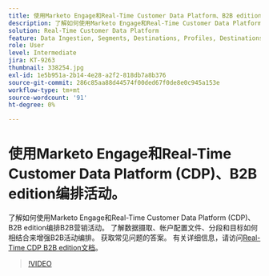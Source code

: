 ```yaml
---
title: 使用Marketo Engage和Real-Time Customer Data Platform、B2B edition编排营销活动
description: 了解如何使用Marketo Engage和Real-Time Customer Data Platform (CDP)、B2B edition编排活动。
solution: Real-Time Customer Data Platform
feature: Data Ingestion, Segments, Destinations, Profiles, Destinations
role: User
level: Intermediate
jira: KT-9263
thumbnail: 338254.jpg
exl-id: 1e5b951a-2b14-4e28-a2f2-818db7a8b376
source-git-commit: 286c85aa88d44574f00ded67f0de8e0c945a153e
workflow-type: tm+mt
source-wordcount: '91'
ht-degree: 0%

---
```


# 使用Marketo Engage和Real-Time Customer Data Platform (CDP)、B2B edition编排活动。

了解如何使用Marketo Engage和Real-Time Customer Data Platform (CDP)、B2B edition编排B2B营销活动。 了解数据摄取、帐户配置文件、分段和目标如何相结合来增强B2B活动编排。 获取常见问题的答案。 有关详细信息，请访问[Real-Time CDP B2B edition文档](https://experienceleague.adobe.com/docs/experience-platform/rtcdp/b2b-overview.html)。

>[!VIDEO](https://video.tv.adobe.com/v/338254?learn=on&enablevpops)
